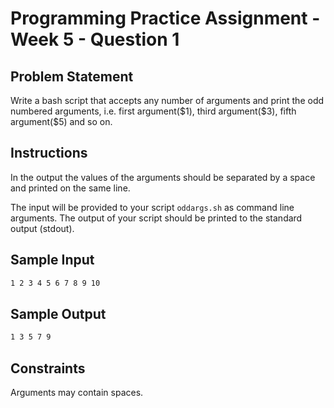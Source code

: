 # Programming Practice Assignment - Week 5 - Question 1

## Problem Statement

Write a bash script that accepts any number of arguments and print the odd numbered arguments, i.e. first argument(\$1), third argument(\$3), fifth argument(\$5) and so on.

## Instructions

In the output the values of the arguments should be separated by a space and printed on the same line.

The input will be provided to your script `oddargs.sh` as command line arguments.
The output of your script should be printed to the standard output (stdout).

## Sample Input

```bash
1 2 3 4 5 6 7 8 9 10
```

## Sample Output

```bash
1 3 5 7 9
```

## Constraints

Arguments may contain spaces.
